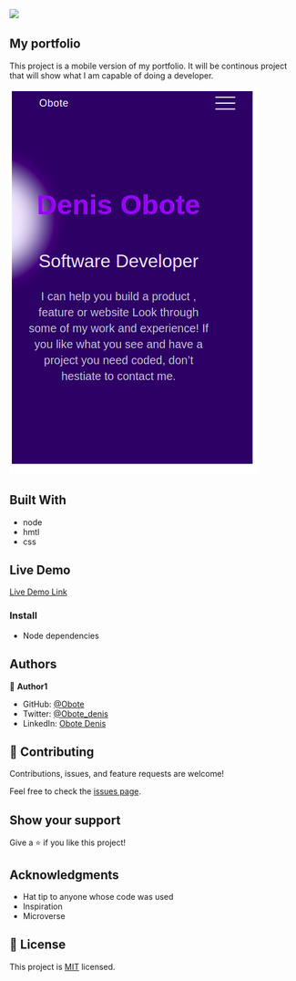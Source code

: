![](https://img.shields.io/badge/Microverse-blueviolet)

## My portfolio 

This project is a mobile version of my portfolio. It will be continous project that will show what I am capable of doing a developer.


![screenshot](./app_screenshot.png)


## Built With

- node
- hmtl
- css
## Live Demo

[Live Demo Link](https://obote.github.io/mobile-setup/)



### Install
- Node dependencies


## Authors

👤 **Author1**

- GitHub: [@Obote](https://github.com/Obote)
- Twitter: [@Obote_denis](https://twitter.com/Obote_denis)
- LinkedIn: [Obote Denis](https://www.linkedin.com/in/obote-denis-9859a2a3/)

## 🤝 Contributing

Contributions, issues, and feature requests are welcome!

Feel free to check the [issues page](../../issues/).

## Show your support

Give a ⭐️ if you like this project!

## Acknowledgments

- Hat tip to anyone whose code was used
- Inspiration
- Microverse

## 📝 License

This project is [MIT](./MIT.md) licensed.